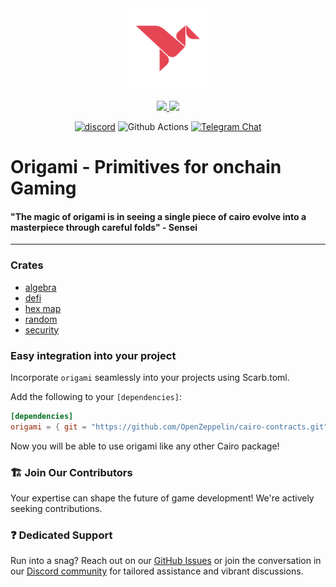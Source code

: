 <!-- markdownlint-disable -->
<div align="center">
  <img src=".github/Origami.svg" height="128">
</div>
<div align="center">
<br />
<!-- markdownlint-restore -->

<a href="https://twitter.com/dojostarknet">
<img src="https://img.shields.io/twitter/follow/dojostarknet?style=social"/>
</a>
<a href="https://github.com/dojoengine/dojo">
<img src="https://img.shields.io/github/stars/dojoengine/dojo?style=social"/>
</a>

[![discord](https://img.shields.io/badge/join-dojo-green?logo=discord&logoColor=white)](https://discord.gg/PwDa2mKhR4)
![Github Actions][gha-badge] [![Telegram Chat][tg-badge]][tg-url]

[gha-badge]: https://img.shields.io/github/actions/workflow/status/dojoengine/dojo/ci.yml?branch=main
[tg-badge]: https://img.shields.io/endpoint?color=neon&logo=telegram&label=chat&style=flat-square&url=https%3A%2F%2Ftg.sumanjay.workers.dev%2Fdojoengine
[tg-url]: https://t.me/dojoengine

</div>

# Origami - Primitives for onchain Gaming

#### "The magic of origami is in seeing a single piece of cairo evolve into a masterpiece through careful folds" - Sensei

---

### Crates

- [algebra](./crates/src/algebra)
- [defi](./crates//src/defi/)
- [hex map](./crates/src/map/hex)
- [random](./crates/src/random)
- [security](./crates/src/security)

### Easy integration into your project

Incorporate `origami` seamlessly into your projects using Scarb.toml.

Add the following to your `[dependencies]`:

```toml
[dependencies]
origami = { git = "https://github.com/OpenZeppelin/cairo-contracts.git" }
```

Now you will be able to use origami like any other Cairo package!

### 🏗️ Join Our Contributors

Your expertise can shape the future of game development! We're actively seeking contributions.

### ❓ Dedicated Support

Run into a snag? Reach out on our [GitHub Issues](https://github.com/dojoengine/origami/issues) or join the conversation in our [Discord community](https://discord.gg/dojoengine) for tailored assistance and vibrant discussions.
